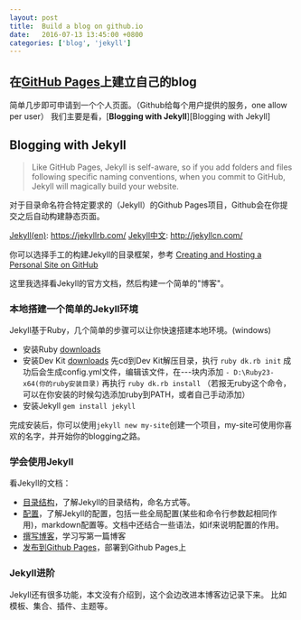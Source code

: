 ```yaml
---
layout:	post
title: 	Build a blog on github.io
date:	2016-07-13 13:45:00 +0800
categories:	['blog', 'jekyll']
---
```


## 在[GitHub Pages][Github Pages]上建立自己的blog

简单几步即可申请到一个个人页面。（Github给每个用户提供的服务，one allow per user）
我们主要是看，[**Blogging with Jekyll**][Blogging with Jekyll]

## Blogging with Jekyll

>Like GitHub Pages, Jekyll is self-aware, so if you add folders and files following specific naming conventions, when you commit to GitHub, Jekyll will magically build your website.

对于目录命名符合特定要求的（Jekyll）的Github Pages项目，Github会在你提交之后自动构建静态页面。

[Jekyll(en)][Jekyll en]: https://jekyllrb.com/
[Jekyll中文][Jekyll cn]: http://jekyllcn.com/

你可以选择手工的构建Jekyll的目录框架，参考
[Creating and Hosting a Personal Site on GitHub][github pages guides]

这里我选择看Jekyll的官方文档，然后构建一个简单的"博客"。

### 本地搭建一个简单的Jekyll环境

Jekyll基于Ruby，几个简单的步骤可以让你快速搭建本地环境。(windows)

- 安装Ruby [downloads][ruby downloads]
- 安装Dev Kit [downloads][ruby downloads]
先cd到Dev Kit解压目录，执行
`ruby dk.rb init`
成功后会生成config.yml文件，编辑该文件，在---块内添加
`- D:\Ruby23-x64(你的ruby安装目录)`
再执行
`ruby dk.rb install`
（若报无ruby这个命令，可以在你安装的时候勾选添加ruby到PATH，或者自己手动添加）
- 安装Jekyll
`gem install jekyll`

完成安装后，你可以使用`jekyll new my-site`创建一个项目，my-site可使用你喜欢的名字，并开始你的blogging之路。

### 学会使用Jekyll
看Jekyll的文档：

- [目录结构][jekyll structure]，了解Jekyll的目录结构，命名方式等。
- [配置][configuration]，了解Jekyll的配置，包括一些全局配置(某些和命令行参数起相同作用)，markdown配置等。文档中还结合一些语法，如if来说明配置的作用。
- [撰写博客][posts]，学习写第一篇博客
- [发布到Github Pages][deploy github pages]，部署到Github Pages上

### Jekyll进阶

Jekyll还有很多功能，本文没有介绍到，这个会边改进本博客边记录下来。
比如模板、集合、插件、主题等。

[Github Pages]: https://pages.github.com/
[Jekyll en]: https://jekyllrb.com/
[Jekyll cn]: http://jekyllcn.com/
[github pages guides]: http://jmcglone.com/guides/github-pages/
[ruby downloads]: http://rubyinstaller.org/downloads/
[jekyll structure]: http://jekyllcn.com/docs/structure/
[configuration]: http://jekyllcn.com/docs/configuration/
[posts]: http://jekyllcn.com/docs/posts/
[deploy github pages]: http://jekyllcn.com/docs/github-pages/